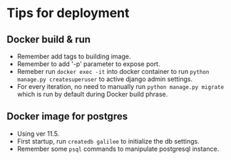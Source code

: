 # Tips for deployment

## Docker build & run

- Remember add tags to building image.
- Remember to add '-p' parameter to expose port.
- Remeber run `docker exec -it` into docker container to run `python manage.py createsuperuser` to active django admin settings.
- For every iteration, no need to manually run `python manage.py migrate` which is run by default during Docker build phrase.

## Docker image for postgres

- Using ver 11.5.
- First startup, run `createdb galilee` to initialize the db settings.
- Remember some `psql` commands to manipulate postgresql instance.
